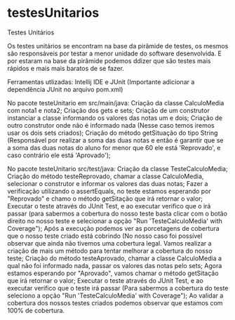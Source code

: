 # testesUnitarios


Testes Unitários

Os testes unitários se encontram na base da pirâmide de testes, os mesmos são responsáveis por testar a menor unidade do software desenvolvida. E por estaram na base da pirâmide podemos ddizer que são testes mais rápidos e mais mais baratos de se fazer.

Ferramentas utlizadas: Intellij IDE e JUnit (Importante adicionar a dependência JUnit no arquivo pom.xml)

No pacote testeUnitario em src/main/java: Criação da classe CalculoMedia com nota1 e nota2; Criação dos gets e sets; Criação de um construtor instanciar a classe informando os valores das notas um e dois; Criação de outro construtor onde não é informado nada (Nesse caso temos iremos usar os dois sets criados); Criação do método getSituação do tipo String (Responsável por realizar a soma das duas notas e então é garantir que se a soma das duas notas do aluno for menor que 60 ele está 'Reprovado', e caso contrário ele está 'Aprovado');

No pacote testeUnitario src/test/java: Criação da classe TesteCalculoMedia; Criação do método testeReprovado, chamar a classe CalculoMedia, selecionar o construtor e informar os valores das duas notas; Fazer a verificação utilizando o assertEquals, no teste estamos esperando por "Reprovado" e chamo o método getSitação que irá retornar o valor; Executar o teste através do JUnit Test, e ao executar verifico que o irá passar (para sabermos a cobertura do nosso teste basta clicar com o botão direito no nosso teste e selecionar a opção "Run 'TesteCalculoMedia' with Coverage"); Após a execução podemos ver as porcetagens de cobertura que o nosso teste criado está cobrindo (No nosso caso foi possível observar que ainda não tivemos uma cobertura legal. Vamos realizar a criação de mais um método para tentar melhorar a cobertura do nosso teste; Criação do método testeAprovado, chamar a classe CalculoMedia a qual não foi informado nada, passar os valores das notas pelo sets; Agora estamos esperando por "Aprovado", vamos chamar o método getSitação que irá retornar o valor; Executar o teste através do JUnit Test, e ao executar verifico que o teste irá passar (Para sabermos a cobertura do teste seleciono a opção "Run 'TesteCalculoMedia' with Coverage"); Ao validar a cobertura dos nossos testes criados podemos observar que estamos com 100% de cobertura.
